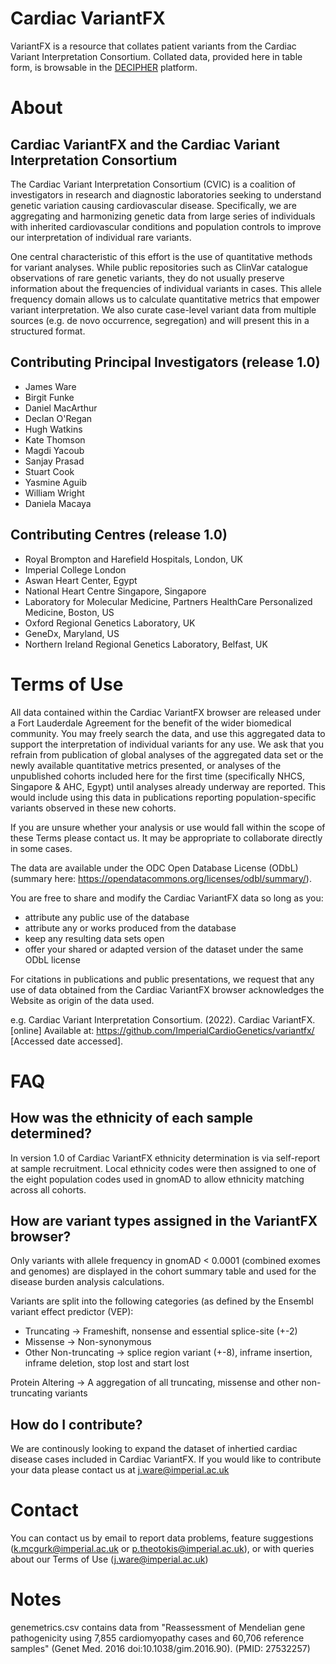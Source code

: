 # Cardiac VariantFX

VariantFX is a resource that collates patient variants from the Cardiac Variant Interpretation Consortium. Collated data, provided here in table form, is browsable in the [DECIPHER](https://www.deciphergenomics.org/) platform.

# About

## Cardiac VariantFX and the Cardiac Variant Interpretation Consortium

The Cardiac Variant Interpretation Consortium (CVIC) is a coalition of investigators in research and diagnostic laboratories seeking to understand genetic variation causing cardiovascular disease. Specifically, we are aggregating and harmonizing genetic data from large series of individuals with inherited cardiovascular conditions and population controls to improve our interpretation of individual rare variants.

One central characteristic of this effort is the use of quantitative methods for variant analyses. While public repositories such as ClinVar catalogue observations of rare genetic variants, they do not usually preserve information about the frequencies of individual variants in cases. This allele frequency domain allows us to calculate quantitative metrics that empower variant interpretation. We also curate case-level variant data from multiple sources (e.g. de novo occurrence, segregation) and will present this in a structured format.

## Contributing Principal Investigators (release 1.0)

- James Ware
- Birgit Funke
- Daniel MacArthur
- Declan O'Regan
- Hugh Watkins
- Kate Thomson
- Magdi Yacoub
- Sanjay Prasad
- Stuart Cook
- Yasmine Aguib
- William Wright
- Daniela Macaya

## Contributing Centres (release 1.0)

- Royal Brompton and Harefield Hospitals, London, UK
- Imperial College London
- Aswan Heart Center, Egypt
- National Heart Centre Singapore, Singapore
- Laboratory for Molecular Medicine, Partners HealthCare Personalized Medicine, Boston, US
- Oxford Regional Genetics Laboratory, UK
- GeneDx, Maryland, US
- Northern Ireland Regional Genetics Laboratory, Belfast, UK

# Terms of Use

All data contained within the Cardiac VariantFX browser are released under a Fort Lauderdale Agreement for the benefit of the wider biomedical community.
You may freely search the data, and use this aggregated data to support the interpretation of individual variants for any use.
We ask that you refrain from publication of global analyses of the aggregated data set or the newly available quantitative metrics presented, or analyses of the unpublished cohorts included here for the first time (specifically NHCS, Singapore & AHC, Egypt) until analyses already underway are reported. This would include using this data in publications reporting population-specific variants observed in these new cohorts.

If you are unsure whether your analysis or use would fall within the scope of these Terms please contact us. It may be appropriate to collaborate directly in some cases.

The data are available under the ODC Open Database License (ODbL) \
(summary here: https://opendatacommons.org/licenses/odbl/summary/). 

You are free to share and modify the Cardiac VariantFX data so long as you:

- attribute any public use of the database
- attribute any or works produced from the database
- keep any resulting data sets open
- offer your shared or adapted version of the dataset under the same ODbL license

For citations in publications and public presentations, we request that any use of data obtained from the Cardiac VariantFX browser acknowledges the Website as origin of the data used.

e.g. Cardiac Variant Interpretation Consortium. (2022). Cardiac VariantFX. [online] Available at: https://github.com/ImperialCardioGenetics/variantfx/ [Accessed date accessed].

# FAQ

## How was the ethnicity of each sample determined?
In version 1.0 of Cardiac VariantFX ethnicity determination is via self-report at sample recruitment. Local ethnicity codes were then assigned to one of the eight population codes used in gnomAD to allow ethnicity matching across all cohorts.

## How are variant types assigned in the VariantFX browser?
Only variants with allele frequency in gnomAD < 0.0001 (combined exomes and genomes) are displayed in the cohort summary table and used for the disease burden analysis calculations.

Variants are split into the following categories (as defined by the Ensembl variant effect predictor (VEP):

- Truncating -> Frameshift, nonsense and essential splice-site (+-2) 
- Missense -> Non-synonymous 
- Other Non-truncating -> splice region variant (+-8), inframe insertion, inframe deletion, stop lost and start lost

Protein Altering -> A aggregation of all truncating, missense and other non-truncating variants

## How do I contribute?
We are continously looking to expand the dataset of inhertied cardiac disease cases included in Cardiac VariantFX. If you would like to contribute your data please contact us at j.ware@imperial.ac.uk

# Contact

You can contact us by email to report data problems, feature suggestions (k.mcgurk@imperial.ac.uk or p.theotokis@imperial.ac.uk), or with queries about our Terms of Use (j.ware@imperial.ac.uk) 

# Notes

genemetrics.csv contains data from "Reassessment of Mendelian gene pathogenicity using 7,855 cardiomyopathy cases and 60,706 reference samples" (Genet Med. 2016 doi:10.1038/gim.2016.90). (PMID: 27532257)
